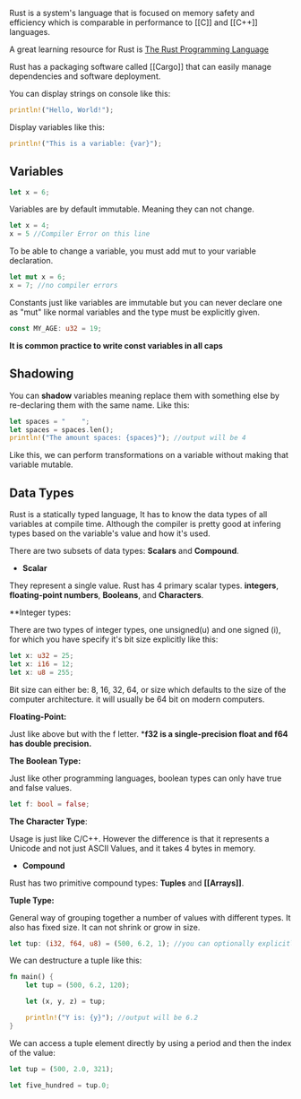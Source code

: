 Rust is a system's language that is focused on memory safety and efficiency which is comparable in performance to [[C]] and [[C++]] languages.

A great learning resource for Rust is [The Rust Programming Language](https://doc.rust-lang.org/book/title-page.html)

Rust has a packaging software called [[Cargo]] that can easily manage dependencies and software deployment.

You can display strings on console like this:

```Rust
println!("Hello, World!");
```

Display variables like this:

```Rust
println!("This is a variable: {var}");
```
## Variables

```rust
let x = 6;
```

Variables are by default immutable. Meaning they can not change. 

```Rust
let x = 4;
x = 5 //Compiler Error on this line
```

To be able to change a variable, you must add mut to your variable declaration.

```Rust
let mut x = 6;
x = 7; //no compiler errors
```

Constants just like variables are immutable but you can never declare one as "mut" like normal variables and the type must be explicitly given.

```Rust
const MY_AGE: u32 = 19;
```

**It is common practice to write const variables in all caps**

## Shadowing

You can **shadow** variables meaning replace them with something else by re-declaring them with the same name. Like this:

```Rust 
let spaces = "    ";
let spaces = spaces.len();
println!("The amount spaces: {spaces}"); //output will be 4
```

Like this, we can perform transformations on a variable without making that variable mutable.

## Data Types

Rust is a statically typed language, It has to know the data types of all variables at compile time. Although the compiler is pretty good at infering types based on the variable's value and how it's used.

There are two subsets of data types: **Scalars** and **Compound**.

* **Scalar**

They represent a single value. Rust has 4 primary scalar types. **integers**, **floating-point numbers**, **Booleans**, and **Characters**.

**Integer types:

There are two types of integer types, one unsigned(u) and one signed (i), for which you have specify it's bit size explicitly like this:

```Rust
let x: u32 = 25;
let x: i16 = 12;
let x: u8 = 255;
```

Bit size can either be: 8, 16, 32, 64, or size which defaults to the size of the computer architecture. it will usually be 64 bit on modern computers.

**Floating-Point:**

Just like above but with the f letter.
***f32 is a single-precision float and f64 has double precision.**

**The Boolean Type:**

Just like other programming languages, boolean types can only have true and false values.

```Rust
let f: bool = false;
```

**The Character Type**:

Usage is just like C/C++. However the difference is that it represents a Unicode and not just ASCII Values, and it takes 4 bytes in memory.

* **Compound**

Rust has two primitive compound types: **Tuples** and **[[Arrays]]**.

**Tuple Type:**

General way of grouping together a number of values with different types. It also has fixed size. It can not shrink or grow in size.

```Rust
let tup: (i32, f64, u8) = (500, 6.2, 1); //you can optionally explicitly mention what type each element is or let the compiler infer it all itself.
```

We can destructure a tuple like this:

```Rust
fn main() {
	let tup = (500, 6.2, 120);

	let (x, y, z) = tup;

	println!("Y is: {y}"); //output will be 6.2
}
```

We can access a tuple element directly by using a period and then the index of the value:

```Rust
let tup = (500, 2.0, 321);

let five_hundred = tup.0;
```






